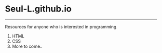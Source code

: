 # Seul-L.github.io
---
Resources for anyone who is interested in programming.

1. HTML
2. CSS
3. More to come..

